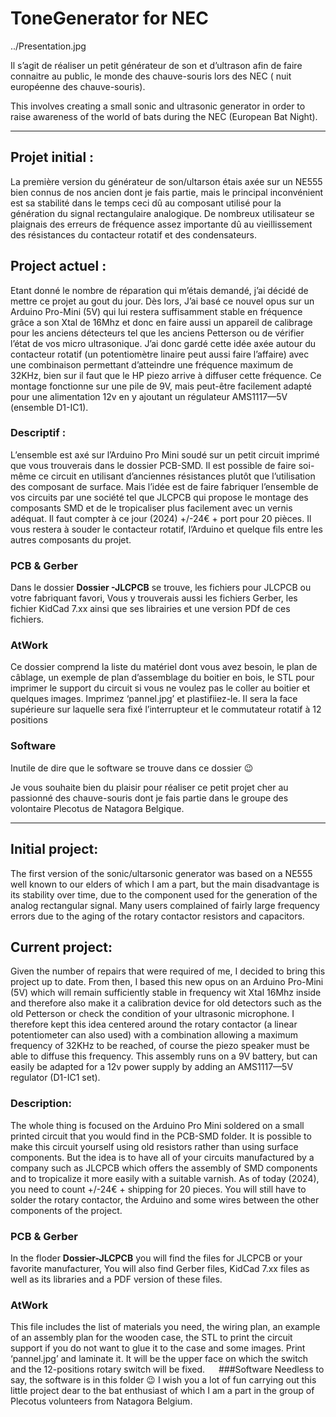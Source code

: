 # ToneGenerator for NEC

../Presentation.jpg

Il s’agit de réaliser un petit générateur de son et d’ultrason afin de faire connaitre au public, le monde des chauve-souris lors des NEC ( nuit européenne des chauve-souris).

This involves creating a small sonic and ultrasonic generator in order to raise awareness of the world of bats during the NEC (European Bat Night).

_____________________________________________________________

## Projet initial : 
La première version du générateur de son/ultarson étais axée sur un NE555 bien connus de nos ancien dont je fais partie, mais le principal inconvénient est sa stabilité dans le temps ceci dû au composant utilisé pour la génération du signal rectangulaire analogique. De nombreux utilisateur se plaignais des erreurs de fréquence assez importante dû au vieillissement des résistances du contacteur rotatif et des condensateurs. 
## Project actuel : 
Etant donné le nombre de réparation qui m’étais demandé, j’ai décidé de mettre ce projet au gout du jour. Dès lors, J’ai basé ce nouvel opus sur un Arduino Pro-Mini (5V) qui lui restera suffisamment stable en fréquence grâce a son Xtal de 16Mhz et donc en faire aussi un appareil de calibrage pour les anciens détecteurs tel que les anciens Petterson ou de vérifier l’état de vos micro ultrasonique. J’ai donc gardé cette idée axée autour du contacteur rotatif (un potentiomètre linaire peut aussi faire l’affaire) avec une combinaison permettant d’atteindre une fréquence maximum de 32KHz, bien sur il faut que le HP piezo arrive à diffuser cette fréquence. 
Ce montage fonctionne sur une pile de 9V, mais peut-être facilement adapté pour une alimentation 12v en y ajoutant un régulateur AMS1117—5V (ensemble D1-IC1).

### Descriptif : 
L’ensemble est axé sur l’Arduino Pro Mini soudé sur un petit circuit imprimé que vous trouverais dans le dossier PCB-SMD. Il est possible de faire soi-même ce circuit en utilisant d’anciennes résistances plutôt que l’utilisation des composant de surface. Mais l’idée est de faire fabriquer l’ensemble de vos circuits par une société tel que JLCPCB qui propose le montage des composants SMD et de le tropicaliser plus facilement avec un vernis adéquat. Il faut compter à ce jour (2024) +/-24€ + port pour 20 pièces. Il vous restera à souder le contacteur rotatif, l’Arduino et quelque fils entre les autres composants du projet.
### PCB & Gerber
Dans le dossier **Dossier -JLCPCB** se trouve, les fichiers pour JLCPCB ou votre fabriquant favori,
Vous y trouverais aussi les fichiers Gerber, les fichier KidCad 7.xx ainsi que ses librairies et une version PDf de ces fichiers.

### AtWork
Ce dossier comprend la liste du matériel dont vous avez besoin, le plan de câblage, un exemple de plan d’assemblage du boitier en bois, le STL pour imprimer le support du circuit si vous ne voulez pas le coller au boitier et quelques images.
Imprimez ‘pannel.jpg’ et plastifiiez-le. Il sera la face supérieure sur laquelle sera fixé l’interrupteur et le commutateur rotatif à 12 positions 
### Software
Inutile de dire que le software se trouve dans ce dossier 😉

Je vous souhaite bien du plaisir pour réaliser ce petit projet cher au passionné des chauve-souris dont je fais partie dans le groupe des volontaire Plecotus de Natagora Belgique. 

___________________________________________________________________________________________________ 

## Initial project: 
The first version of the sonic/ultarsonic generator was based on a NE555 well known to our elders of which I am a part, but the main disadvantage is its stability over time, due to the component used for the generation of the analog rectangular signal. Many users complained of fairly large frequency errors due to the aging of the rotary contactor resistors and capacitors. 
## Current project: 
Given the number of repairs that were required of me, I decided to bring this project up to date. From then, I based this new opus on an Arduino Pro-Mini (5V) which will remain sufficiently stable in frequency wit Xtal 16Mhz inside and therefore also make it a calibration device for old detectors such as the old Petterson or check the condition of your ultrasonic microphone. I therefore kept this idea centered around the rotary contactor (a linear potentiometer can also used) with a combination allowing a maximum frequency of 32KHz to be reached, of course the piezo speaker must be able to diffuse this frequency. This assembly runs on a 9V battery, but can easily be adapted for a 12v power supply by adding an AMS1117—5V regulator (D1-IC1 set). 
### Description:
 The whole thing is focused on the Arduino Pro Mini soldered on a small printed circuit that you would find in the PCB-SMD folder. It is possible to make this circuit yourself using old resistors rather than using surface components. But the idea is to have all of your circuits manufactured by a company such as JLCPCB which offers the assembly of SMD components and to tropicalize it more easily with a suitable varnish. As of today (2024), you need to count +/-24€ + shipping for 20 pieces. You will still have to solder the rotary contactor, the Arduino and some wires between the other components of the project. 
### PCB & Gerber
In the floder **Dossier-JLCPCB** you will find the files for JLCPCB or your favorite manufacturer, You will also find Gerber files, KidCad 7.xx files as well as its libraries and a PDF version of these files. 
### AtWork
This file includes the list of materials you need, the wiring plan, an example of an assembly plan for the wooden case, the STL to print the circuit support if you do not want to glue it to the case and some images. 
Print ‘pannel.jpg’ and laminate it. It will be the upper face on which the switch and the 12-positions rotary switch will be fixed. 
 
###Software
Needless to say, the software is in this folder 😉
I wish you a lot of fun carrying out this little project dear to the bat enthusiast of which I am a part in the group of Plecotus volunteers from Natagora Belgium.
